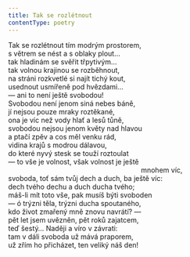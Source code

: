 ```yaml
---
title: Tak se rozlétnout
contentType: poetry
---
```


Tak se rozlétnout tím modrým prostorem,  
s větrem se nést a s oblaky plout…  
tak hladinám se svěřit třpytivým…  
tak volnou krajinou se rozběhnout,  
na stráni rozkvetlé si najít tichý kout,  
usednout usmířeně pod hvězdami…  
— ani to není ještě svobodou!  
Svobodou není jenom siná nebes báně,  
jí nejsou pouze mraky roztěkané,  
ona je víc než vody hlať a lesů tůně,  
svobodou nejsou jenom květy nad hlavou  
a ptačí zpěv a cos měl venku rád,  
vidina krajů s modrou dálavou,  
do které nyvý stesk se touží roztoulat  
— to vše je volnost, však volnost je ještě  
                                                                     mnohem víc,  
svoboda, toť sám tvůj dech a duch, ba ještě víc:  
dech tvého dechu a duch ducha tvého;  
máš-li mít toto vše, pak musíš býti svoboden  
— ó trýzni těla, trýzni ducha spoutaného,  
kdo život zmařený mně znovu navrátí? —  
pět let jsem uvězněn, pět roků zajatcem,  
teď šestý… Naději a víro v závrati:  
tam v dáli svoboda už mává praporem,  
už zřím ho přicházet, ten veliký náš den!

